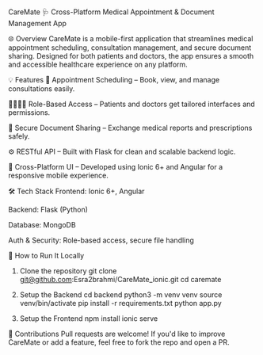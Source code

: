 CareMate 🩺
Cross-Platform Medical Appointment & Document Management App

🌐 Overview
CareMate is a mobile-first application that streamlines medical appointment scheduling, consultation management, and secure document sharing. Designed for both patients and doctors, the app ensures a smooth and accessible healthcare experience on any platform.

💡 Features
📅 Appointment Scheduling – Book, view, and manage consultations easily.

👩‍⚕️👨‍⚕️ Role-Based Access – Patients and doctors get tailored interfaces and permissions.

📄 Secure Document Sharing – Exchange medical reports and prescriptions safely.

⚙️ RESTful API – Built with Flask for clean and scalable backend logic.

📱 Cross-Platform UI – Developed using Ionic 6+ and Angular for a responsive mobile experience.

🛠️ Tech Stack
Frontend: Ionic 6+, Angular

Backend: Flask (Python)

Database: MongoDB

Auth & Security: Role-based access, secure file handling

🚀 How to Run It Locally
1. Clone the repository
git clone git@github.com:Esra2brahmi/CareMate_ionic.git
cd caremate

3. Setup the Backend
cd backend
python3 -m venv venv
source venv/bin/activate
pip install -r requirements.txt
python app.py

4. Setup the Frontend
npm install
ionic serve



🤝 Contributions
Pull requests are welcome! If you'd like to improve CareMate or add a feature, feel free to fork the repo and open a PR.




